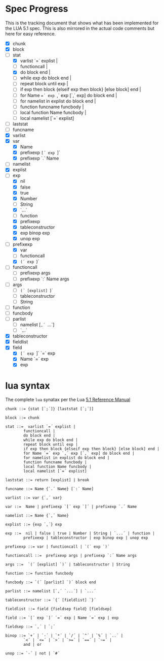 # Spec Progress
This is the tracking document that shows what has been implemented for the LUA 5.1 spec. This is also mirrored in the actual code comments but here for easy reference. 

- [x] chunk
- [x] block
- [ ] stat
    - [x] varlist `=´ explist | 
    - [ ] functioncall | 
    - [x] do block end | 
    - [ ] while exp do block end | 
    - [ ] repeat block until exp | 
    - [ ] if exp then block {elseif exp then block} [else block] end | 
    - [ ] for Name `=´ exp `,´ exp [`,´ exp] do block end | 
    - [ ] for namelist in explist do block end | 
    - [ ] function funcname funcbody | 
    - [ ] local function Name funcbody | 
    - [ ] local namelist [`=´ explist] 
- [ ] laststat
- [ ] funcname
- [x] varlist
- [x] var
    - [x] Name
    - [x] prefixexp `[´ exp `]´
    - [x] prefixexp `.´ Name 
- [ ] namelist
- [x] explist
- [ ] exp
    - [x] nil
    - [x] false
    - [x] true
    - [x] Number
    - [ ] String
    - [x] `...´
    - [ ] function
    - [x] prefixexp
    - [x] tableconstructor
    - [x] exp binop exp
    - [x] unop exp 
- [ ] prefixexp
    - [x] var
    - [ ] functioncall
    - [x] `(´ exp `)´
- [ ] functioncall 
    - [ ] prefixexp args
    - [ ] prefixexp `:´ Name args 
- [ ] args
    - [ ] `(´ [explist] `)´
    - [ ] tableconstructor
    - [ ] String 
- [ ] function
- [ ] funcbody
- [ ] parlist
    - [ ] namelist [`,´ `...´]
    - [ ] `...´
- [x] tableconstructor
- [x] fieldlist
- [x] field
    - [x] `[´ exp `]´ `=´ exp
    - [x] Name `=´ exp
    - [x] exp

# lua syntax
The complete `lua` synatax per the Lua [5.1 Reference Manual](https://www.lua.org/manual/5.1/manual.html#8)

```
chunk ::= {stat [`;´]} [laststat [`;´]]

block ::= chunk

stat ::=  varlist `=´ explist | 
        functioncall | 
        do block end | 
        while exp do block end | 
        repeat block until exp | 
        if exp then block {elseif exp then block} [else block] end | 
        for Name `=´ exp `,´ exp [`,´ exp] do block end | 
        for namelist in explist do block end | 
        function funcname funcbody | 
        local function Name funcbody | 
        local namelist [`=´ explist] 

laststat ::= return [explist] | break

funcname ::= Name {`.´ Name} [`:´ Name]

varlist ::= var {`,´ var}

var ::=  Name | prefixexp `[´ exp `]´ | prefixexp `.´ Name 

namelist ::= Name {`,´ Name}

explist ::= {exp `,´} exp

exp ::=  nil | false | true | Number | String | `...´ | function | 
        prefixexp | tableconstructor | exp binop exp | unop exp 

prefixexp ::= var | functioncall | `(´ exp `)´

functioncall ::=  prefixexp args | prefixexp `:´ Name args 

args ::=  `(´ [explist] `)´ | tableconstructor | String 

function ::= function funcbody

funcbody ::= `(´ [parlist] `)´ block end

parlist ::= namelist [`,´ `...´] | `...´

tableconstructor ::= `{´ [fieldlist] `}´

fieldlist ::= field {fieldsep field} [fieldsep]

field ::= `[´ exp `]´ `=´ exp | Name `=´ exp | exp

fieldsep ::= `,´ | `;´

binop ::= `+´ | `-´ | `*´ | `/´ | `^´ | `%´ | `..´ | 
        `<´ | `<=´ | `>´ | `>=´ | `==´ | `~=´ | 
        and | or

unop ::= `-´ | not | `#´
```